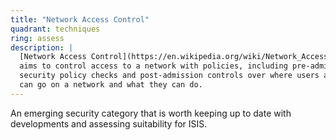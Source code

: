 ```yaml
---
title: "Network Access Control"
quadrant: techniques
ring: assess
description: |
  [Network Access Control](https://en.wikipedia.org/wiki/Network_Access_Control)
  aims to control access to a network with policies, including pre-admission endpoint
  security policy checks and post-admission controls over where users and devices
  can go on a network and what they can do.
---
```


An emerging security category that is worth keeping up to date with developments
and assessing suitability for ISIS.

